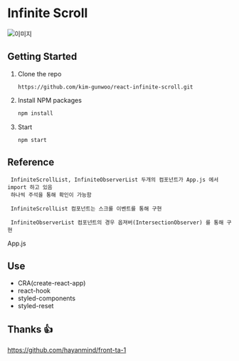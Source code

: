 # Infinite Scroll

<img src="https://user-images.githubusercontent.com/61354600/127082223-091a92be-7f8e-4dc9-a440-baeaefb3916c.gif" alt="이미지"/>

## Getting Started

1. Clone the repo
   ```
   https://github.com/kim-gunwoo/react-infinite-scroll.git
   ```
2. Install NPM packages
   ```sh
   npm install
   ```
3. Start
   ```sh
   npm start
   ```

## Reference

```
 InfiniteScrollList, InfiniteObserverList 두개의 컴포넌트가 App.js 에서 import 하고 있음
 하나씩 주석을 통해 확인이 가능함

 InfiniteScrollList 컴포넌트는 스크롤 이벤트를 통해 구현

 InfiniteObserverList 컴포넌트의 경우 옵져버(IntersectionObserver) 를 통해 구현
```

App.js

## Use

- CRA(create-react-app)
- react-hook
- styled-components
- styled-reset

## Thanks 👍

https://github.com/hayanmind/front-ta-1
